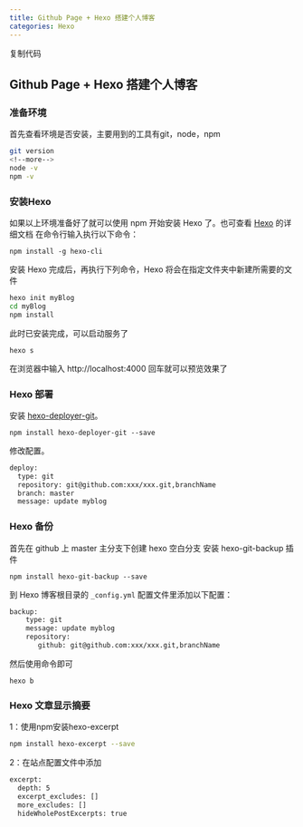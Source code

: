 ```yaml
---
title: Github Page + Hexo 搭建个人博客
categories: Hexo
---
```

复制代码

## Github Page + Hexo 搭建个人博客

### 准备环境

首先查看环境是否安装，主要用到的工具有git，node，npm

```bash
git version
<!--more-->
node -v
npm -v
```

### 安装Hexo

如果以上环境准备好了就可以使用 npm 开始安装 Hexo 了。也可查看 [Hexo](https://link.segmentfault.com/?url=https%3A%2F%2Fhexo.io%2Fzh-cn%2F) 的详细文档
在命令行输入执行以下命令：

`npm install -g hexo-cli`

安装 Hexo 完成后，再执行下列命令，Hexo 将会在指定文件夹中新建所需要的文件

```bash
hexo init myBlog
cd myBlog
npm install
```

此时已安装完成，可以启动服务了

`hexo s`

在浏览器中输入 http://localhost:4000 回车就可以预览效果了

### Hexo 部署

安装 [hexo-deployer-git](https://github.com/hexojs/hexo-deployer-git)。

`npm install hexo-deployer-git --save`

修改配置。

```bash
deploy:
  type: git
  repository: git@github.com:xxx/xxx.git,branchName
  branch: master
  message: update myblog
```

### Hexo 备份

首先在 github 上 master 主分支下创建 hexo 空白分支
安装 hexo-git-backup 插件

`npm install hexo-git-backup --save`

到 Hexo 博客根目录的 `_config.yml` 配置文件里添加以下配置：

```bash
backup:
    type: git
    message: update myblog
    repository:
       github: git@github.com:xxx/xxx.git,branchName
```

然后使用命令即可

`hexo b`

### Hexo 文章显示摘要


1：使用npm安装hexo-excerpt

```bash
npm install hexo-excerpt --save
```

2：在站点配置文件中添加

```bash
excerpt:
  depth: 5  
  excerpt_excludes: []
  more_excludes: []
  hideWholePostExcerpts: true
